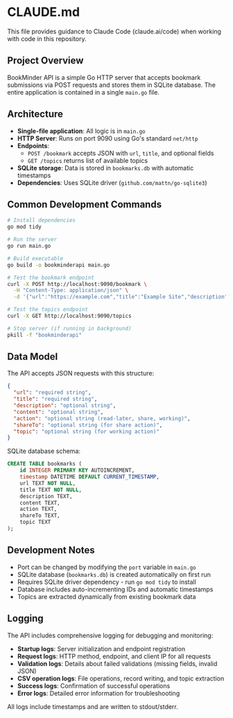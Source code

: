 # CLAUDE.md

This file provides guidance to Claude Code (claude.ai/code) when working with code in this repository.

## Project Overview

BookMinder API is a simple Go HTTP server that accepts bookmark submissions via POST requests and stores them in SQLite database. The entire application is contained in a single `main.go` file.

## Architecture

- **Single-file application**: All logic is in `main.go`
- **HTTP Server**: Runs on port 9090 using Go's standard `net/http`
- **Endpoints**: 
  - `POST /bookmark` accepts JSON with `url`, `title`, and optional fields
  - `GET /topics` returns list of available topics
- **SQLite storage**: Data is stored in `bookmarks.db` with automatic timestamps
- **Dependencies**: Uses SQLite driver (`github.com/mattn/go-sqlite3`)

## Common Development Commands

```bash
# Install dependencies
go mod tidy

# Run the server
go run main.go

# Build executable
go build -o bookminderapi main.go

# Test the bookmark endpoint
curl -X POST http://localhost:9090/bookmark \
  -H "Content-Type: application/json" \
  -d '{"url":"https://example.com","title":"Example Site","description":"Test bookmark","action":"read-later"}'

# Test the topics endpoint
curl -X GET http://localhost:9090/topics

# Stop server (if running in background)
pkill -f "bookminderapi"
```

## Data Model

The API accepts JSON requests with this structure:
```json
{
  "url": "required string",
  "title": "required string", 
  "description": "optional string",
  "content": "optional string",
  "action": "optional string (read-later, share, working)",
  "shareTo": "optional string (for share action)",
  "topic": "optional string (for working action)"
}
```

SQLite database schema:
```sql
CREATE TABLE bookmarks (
    id INTEGER PRIMARY KEY AUTOINCREMENT,
    timestamp DATETIME DEFAULT CURRENT_TIMESTAMP,
    url TEXT NOT NULL,
    title TEXT NOT NULL,
    description TEXT,
    content TEXT,
    action TEXT,
    shareTo TEXT,
    topic TEXT
);
```

## Development Notes

- Port can be changed by modifying the `port` variable in `main.go`
- SQLite database (`bookmarks.db`) is created automatically on first run
- Requires SQLite driver dependency - run `go mod tidy` to install
- Database includes auto-incrementing IDs and automatic timestamps
- Topics are extracted dynamically from existing bookmark data

## Logging

The API includes comprehensive logging for debugging and monitoring:

- **Startup logs**: Server initialization and endpoint registration
- **Request logs**: HTTP method, endpoint, and client IP for all requests
- **Validation logs**: Details about failed validations (missing fields, invalid JSON)
- **CSV operation logs**: File operations, record writing, and topic extraction
- **Success logs**: Confirmation of successful operations
- **Error logs**: Detailed error information for troubleshooting

All logs include timestamps and are written to stdout/stderr.